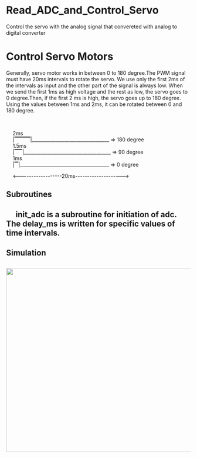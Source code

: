 # Read_ADC_and_Control_Servo
Control the servo with the analog signal that convereted with analog to digital converter



# Control Servo Motors

Generally, servo motor works in between 0 to 180 degree.The PWM signal must have 20ms intervals to rotate the servo. We use only the first 2ms of the intervals as input and the other part of the signal is always low. When we send the first 1ms as high voltage and the rest as low, the servo goes to 0 degree.Then, if the first 2 ms is high, the servo goes up to 180 degree. Using the values between 1ms and 2ms, it can be rotated between 0 and 180 degree.

<br>

&emsp;   2ms     <br>
&emsp;   |▔▔▔▔|_________________________________       => 180 degree
                 <br>
&emsp;    1.5ms  <br>
&emsp;   |▔▔|_____________________________________       => 90 degree
                 <br>
&emsp;    1ms    <br>
&emsp;   |▔|______________________________________        => 0 degree

&emsp;   <------------------20ms-------------------->




<h2>Subroutines<h2>
  
&emsp;   init_adc is a subroutine for initiation of adc. The delay_ms is written for specific values of time intervals.


<h2>Simulation<h2> 

<img src="https://raw.githubusercontent.com/kevserbal/Read_ADC_and_Control_Servo/master/servo_adc.jpg" height="500" width="800">
